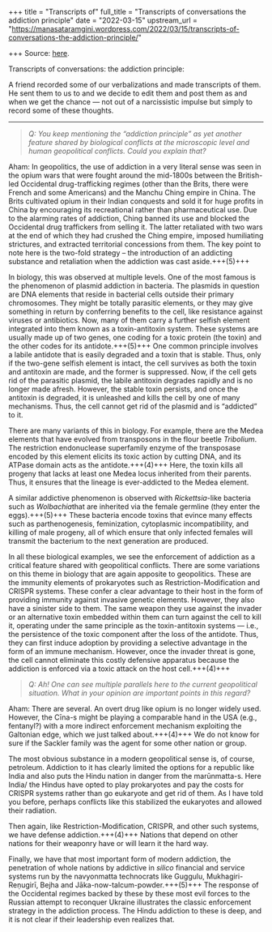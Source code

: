 +++
title = "Transcripts of"
full_title = "Transcripts of conversations the addiction principle"
date = "2022-03-15"
upstream_url = "https://manasataramgini.wordpress.com/2022/03/15/transcripts-of-conversations-the-addiction-principle/"

+++
Source: [here](https://manasataramgini.wordpress.com/2022/03/15/transcripts-of-conversations-the-addiction-principle/).

Transcripts of conversations: the addiction principle:

A friend recorded some of our verbalizations and made transcripts of them. He sent them to us to and we decide to edit them and post them as and when we get the chance — not out of a narcissistic impulse but simply to record some of these thoughts.

------------------------------------------------------------------------

> *Q: You keep mentioning the “addiction principle” as yet another feature shared by biological conflicts at the microscopic level and human geopolitical conflicts. Could you explain that?*  

Aham: In geopolitics, the use of addiction in a very literal sense was seen in the opium wars that were fought around the mid-1800s between the British-led Occidental drug-trafficking regimes (other than the Brits, there were French and some Americans) and the Manchu Ching empire in China. The Brits cultivated opium in their Indian conquests and sold it for huge profits in China by encouraging its recreational rather than pharmaceutical use. Due to the alarming rates of addiction, Ching banned its use and blocked the Occidental drug traffickers from selling it. The latter retaliated with two wars at the end of which they had crushed the Ching empire, imposed humiliating strictures, and extracted territorial concessions from them. The key point to note here is the two-fold strategy – the introduction of an addicting substance and retaliation when the addiction was cast aside.+++(5)+++

In biology, this was observed at multiple levels. One of the most famous is the phenomenon of plasmid addiction in bacteria. The plasmids in question are DNA elements that reside in bacterial cells outside their primary chromosomes. They might be totally parasitic elements, or they may give something in return by conferring benefits to the cell, like resistance against viruses or antibiotics. Now, many of them carry a further selfish element integrated into them known as a toxin-antitoxin system. These systems are usually made up of two genes, one coding for a toxic protein (the toxin) and the other codes for its antidote.+++(5)+++ One common principle involves a labile antidote that is easily degraded and a toxin that is stable. Thus, only if the two-gene selfish element is intact, the cell survives as both the toxin and antitoxin are made, and the former is suppressed. Now, if the cell gets rid of the parasitic plasmid, the labile antitoxin degrades rapidly and is no longer made afresh. However, the stable toxin persists, and once the antitoxin is degraded, it is unleashed and kills the cell by one of many mechanisms. Thus, the cell cannot get rid of the plasmid and is “addicted” to it.

There are many variants of this in biology. For example, there are the Medea elements that have evolved from transposons in the flour beetle *Tribolium*. The restriction endonuclease superfamily enzyme of the transposase encoded by this element elicits its toxic action by cutting DNA, and its ATPase domain acts as the antidote.+++(4)+++ Here, the toxin kills all progeny that lacks at least one Medea locus inherited from their parents. Thus, it ensures that the lineage is ever-addicted to the Medea element. 

A similar addictive phenomenon is observed with *Rickettsia*-like bacteria such as *Wolbachia*that are inherited via the female germline (they enter the eggs).+++(5)+++ These bacteria encode toxins that evince many effects such as parthenogenesis, feminization, cytoplasmic incompatibility, and killing of male progeny, all of which ensure that only infected females will transmit the bacterium to the next generation are produced.

In all these biological examples, we see the enforcement of addiction as a critical feature shared with geopolitical conflicts. There are some variations on this theme in biology that are again apposite to geopolitics. These are the immunity elements of prokaryotes such as Restriction-Modification and CRISPR systems. These confer a clear advantage to their host in the form of providing immunity against invasive genetic elements. However, they also have a sinister side to them. The same weapon they use against the invader or an alternative toxin embedded within them can turn against the cell to kill it, operating under the same principle as the toxin-antitoxin systems — i.e., the persistence of the toxic component after the loss of the antidote. Thus, they can first induce adoption by providing a selective advantage in the form of an immune mechanism. However, once the invader threat is gone, the cell cannot eliminate this costly defensive apparatus because the addiction is enforced via a toxic attack on the host cell.+++(4)+++

> *Q: Ah! One can see multiple parallels here to the current geopolitical situation. What in your opinion are important points in this regard?*  

Aham: There are several. An overt drug like opium is no longer widely used. However, the Cīna-s might be playing a comparable hand in the USA (e.g., fentanyl?) with a more indirect enforcement mechanism exploiting the Galtonian edge, which we just talked about.+++(4)+++ We do not know for sure if the Sackler family was the agent for some other nation or group. 


The most obvious substance in a modern geopolitical sense is, of course, petroleum. Addiction to it has clearly limited the options for a republic like India and also puts the Hindu nation in danger from the marūnmatta-s. Here India/ the Hindus have opted to play prokaryotes and pay the costs for CRISPR systems rather than go eukaryote and get rid of them. As I have told you before, perhaps conflicts like this stabilized the eukaryotes and allowed their radiation. 

Then again, like Restriction-Modification, CRISPR, and other such systems, we have defense addiction.+++(4)+++ Nations that depend on other nations for their weaponry have or will learn it the hard way. 

Finally, we have that most important form of modern addiction, the penetration of whole nations by addictive in _silico_ financial and service systems run by the navyonmatta technocrats like Guggulu, Mukhagiri-Reṇugirī, Bejha and Jāka-now-talcum-powder.+++(5)+++ The response of the Occidental regimes backed by these by these most evil forces to the Russian attempt to reconquer Ukraine illustrates the classic enforcement strategy in the addiction process. The Hindu addiction to these is deep, and it is not clear if their leadership even realizes that.

